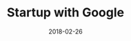---
layout: site
title: "Startup with Google"
date: 2018-02-26
categories: [google]
version: 1.6.4
major: 1
minor: 6
patch: 4
slug: startup-with-google
link: https://startup.google.com/
permalink: /sites/:slug
---